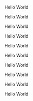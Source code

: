 Hello World

Hello World

Hello World

Hello World

Hello World

Hello World

Hello World

Hello World

Hello World

Hello World

